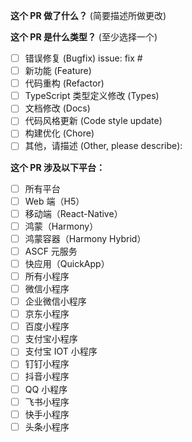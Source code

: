 <!--
请务必阅读贡献者指南：https://github.com/NervJS/taro/blob/master/CONTRIBUTING.md
并使用 "[x]" 进行勾选
-->
**这个 PR 做了什么？** (简要描述所做更改)


**这个 PR 是什么类型？** (至少选择一个)

- [ ] 错误修复 (Bugfix) issue: fix #
- [ ] 新功能 (Feature)
- [ ] 代码重构 (Refactor)
- [ ] TypeScript 类型定义修改 (Types)
- [ ] 文档修改 (Docs)
- [ ] 代码风格更新 (Code style update)
- [ ] 构建优化 (Chore)
- [ ] 其他，请描述 (Other, please describe):

**这个 PR 涉及以下平台：**

- [ ] 所有平台
- [ ] Web 端（H5）
- [ ] 移动端（React-Native）
- [ ] 鸿蒙（Harmony）
- [ ] 鸿蒙容器（Harmony Hybrid）
- [ ] ASCF 元服务
- [ ] 快应用（QuickApp）
- [ ] 所有小程序
- [ ] 微信小程序
- [ ] 企业微信小程序
- [ ] 京东小程序
- [ ] 百度小程序
- [ ] 支付宝小程序
- [ ] 支付宝 IOT 小程序
- [ ] 钉钉小程序
- [ ] 抖音小程序
- [ ] QQ 小程序
- [ ] 飞书小程序
- [ ] 快手小程序
- [ ] 头条小程序